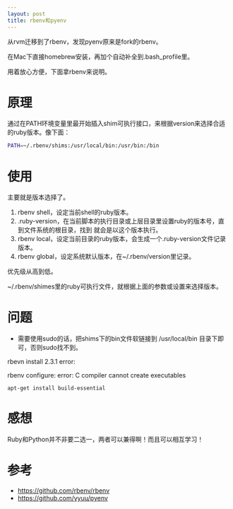 ```yaml
---
layout: post
title: rbenv和pyenv
---
```


从rvm迁移到了rbenv，发现pyenv原来是fork的rbenv。

在Mac下直接homebrew安装，再加个自动补全到.bash_profile里。

用着放心方便，下面拿rbenv来说明。

# 原理
通过在PATH环境变量里最开始插入shim可执行接口，来根据version来选择合适的ruby版本。像下面：

```bash
PATH=~/.rbenv/shims:/usr/local/bin:/usr/bin:/bin
```

# 使用
主要就是版本选择了。

1. rbenv shell，设定当前shell的ruby版本。
2. .ruby-version，在当前脚本的执行目录或上层目录里设置ruby的版本号，直到文件系统的根目录，找到
就会是以这个版本执行。
3. rbenv local，设定当前目录的ruby版本，会生成一个.ruby-version文件记录版本。
4. rbenv global，设定系统默认版本，在~/.rbenv/version里记录。


优先级从高到低。

~/.rbenv/shimes里的ruby可执行文件，就根据上面的参数或设置来选择版本。

# 问题
* 需要使用sudo的话，把shims下的bin文件软链接到 /usr/local/bin 目录下即可，否则sudo找不到。

rbevn install 2.3.1 error:

rbenv configure: error: C compiler cannot create executables

```
apt-get install build-essential
```

# 感想
Ruby和Python并不非要二选一，两者可以兼得啊！而且可以相互学习！

# 参考
* https://github.com/rbenv/rbenv
* https://github.com/yyuu/pyenv

